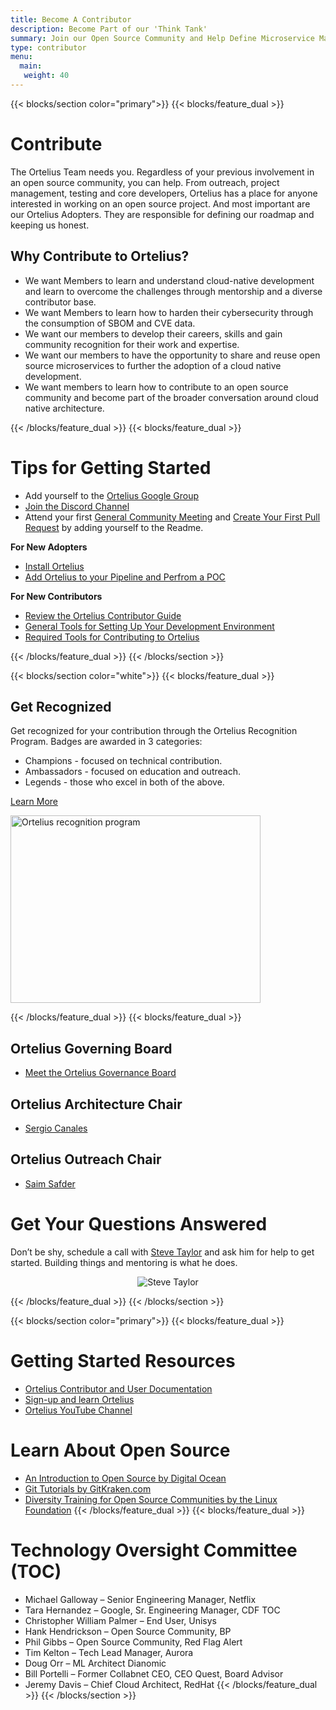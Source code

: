 ```yaml
---
title: Become A Contributor
description: Become Part of our 'Think Tank'
summary: Join our Open Source Community and Help Define Microservice Management
type: contributor
menu:
  main:
   weight: 40
---
```


{{< blocks/section color="primary">}}
{{< blocks/feature_dual >}}
# Contribute
The Ortelius Team needs you. Regardless of your previous involvement in an open source community, you can help.  From outreach, project management, testing and core developers, Ortelius has a place for anyone interested in working on an open source project. And most important are our Ortelius Adopters. They are responsible for defining our roadmap and keeping us honest. 

## Why Contribute to Ortelius?
- We want Members to learn and understand cloud-native development and learn to overcome the challenges through mentorship and a diverse contributor base.
- We want Members to learn how to harden their cybersecurity through the consumption of SBOM and CVE data. 
- We want our members to develop their careers, skills and gain community recognition for their work and expertise.
- We want our members to have the opportunity to share and reuse open source microservices to further the adoption of a cloud native development.
- We want members to learn how to contribute to an open source community and become part of the broader conversation around cloud native architecture.

{{< /blocks/feature_dual >}}
{{< blocks/feature_dual >}}

# Tips for Getting Started 

* Add yourself to the [Ortelius Google Group](https://groups.google.com/g/ortelius-dev)
* [Join the Discord Channel](https://discord.gg/ZtXU74x)
* Attend your first [General Community Meeting](https://ortelius.io/events/) and [Create Your First Pull Request](https://docs.ortelius.io/guides/contributorguide/pull-request-cheat-sheet/) by adding yourself to the Readme.

<strong>For New Adopters</strong>

* [Install Ortelius](https://docs.ortelius.io/guides/userguide/installation-and-support/0-on-premise-installation-for-pro/)
* [Add Ortelius to your Pipeline and Perfrom a POC](https://docs.ortelius.io/guides/userguide/integrations/ci-cd_integrations/)

<strong>For New Contributors</strong>

* [Review the Ortelius Contributor Guide](https://docs.ortelius.io/guides/contributorguide/)
* [General Tools for Setting Up Your Development Environment](https://docs.ortelius.io/guides/contributorguide/dev-environment/)
* [Required Tools for Contributing to Ortelius](https://docs.ortelius.io/guides/contributorguide/application-build-and-containerisation/)


{{< /blocks/feature_dual >}}
{{< /blocks/section >}}

{{< blocks/section color="white">}}
{{< blocks/feature_dual >}}


## Get Recognized
Get recognized for your contribution through the Ortelius Recognition Program. Badges are awarded in 3 categories:

- Champions - focused on technical contribution.
- Ambassadors - focused on education and outreach.
- Legends - those who excel in both of the above.

[Learn More](/blog/2021/04/19/ortelius-community-recognition-program/)

<div>
<img src="/images/ortelius-evil-lord.png" alt="Ortelius recognition program" height="300px" width="400px" />
</div>


{{< /blocks/feature_dual >}}
{{< blocks/feature_dual >}}

## Ortelius Governing Board
- [Meet the Ortelius Governance Board](https://ortelius.io/blog/2021/12/13/ortelius-2022-governing-board/)

## Ortelius Architecture Chair
- [Sergio Canales](https://www.linkedin.com/in/sergio-canales-espinoza/)

## Ortelius Outreach Chair
- [Saim Safder](https://www.linkedin.com/in/saim-safder/)

# Get Your Questions Answered
Don’t be shy, schedule a call with [Steve Taylor](https://go.oncehub.com/SteveTaylor) and ask him for help to get started. Building things and mentoring is what he does.

<div align="center">
<img src="/images/steveandalien2.png" alt="Steve Taylor" />
</div>

{{< /blocks/feature_dual >}}
{{< /blocks/section >}}

{{< blocks/section color="primary">}}
{{< blocks/feature_dual >}}
# Getting Started Resources
- [Ortelius Contributor and User Documentation](https://docs.ortelius.io/guides/)
- [Sign-up and learn Ortelius](https://www.deployhub.com/register-for-team)
- [Ortelius YouTube Channel](https://www.youtube.com/channel/UCw2LfF0mqkaXdvqfVnIPWmw)

# Learn About Open Source
- [An Introduction to Open Source by Digital Ocean](https://www.digitalocean.com/community/tutorial_series/an-introduction-to-open-source)
- [Git Tutorials by GitKraken.com](https://www.gitkraken.com/learn/git/tutorials?utm_campaign=Learn%20Git%20with%20GitKraken&utm_medium=email&_hsenc=p2ANqtz-83FGJVoZFPeSHnrckHa9YVvbdiBgW299Ch5DZ9AfBlOTQraeHvmiewbhJHIYHenTmFeaV4hMEJBf6qLnoPwbzCxHoLrg&_hsmi=99645055&utm_content=99643100&utm_source=hs_email&hsCtaTracking=edf933f3-dafa-487c-82c4-39ab452552ab%7C62f6dae8-481b-421e-9b19-41a129aaecbc)
- [Diversity Training for Open Source Communities by the Linux Foundation](https://training.linuxfoundation.org/training/inclusive-open-source-community-orientation-lfc102/)
{{< /blocks/feature_dual >}}
{{< blocks/feature_dual >}}
# Technology Oversight Committee (TOC)
- Michael Galloway – Senior Engineering Manager, Netflix
- Tara Hernandez – Google, Sr. Engineering Manager, CDF TOC
- Christopher William Palmer – End User, Unisys
- Hank Hendrickson  – Open Source Community, BP
- Phil Gibbs – Open Source Community, Red Flag Alert
- Tim Kelton – Tech Lead Manager, Aurora
- Doug Orr – ML Architect Dianomic
- Bill Portelli – Former Collabnet CEO, CEO Quest, Board Advisor
- Jeremy Davis – Chief Cloud Architect, RedHat
{{< /blocks/feature_dual >}}
{{< /blocks/section >}}
